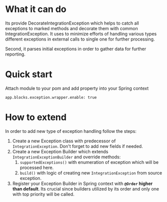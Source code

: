 # What it can do

Its provide DecorateIntegrationException which helps to catch all exceptions to marked methods and decorate them with
common IntegrationException. It uses to minimize efforts of handling various types different exceptions in external
calls to single one for further processing.

Second, it parses initial exceptions in order to gather data for further reporting.

# Quick start

Attach module to your pom and add property into your Spring context

```app.blocks.exception.wrapper.enable: true ```

# How to extend

In order to add new type of exception handling follow the steps:

1. Create a new Exception class with predecessor of `IntegrationException`. Don't forget to add new fields if needed.
2. Create a new Exception Builder which extends `IntegrationExceptionBuilder` and override methods:
   1. `supportedExceptions()` with enumeration of exception which will be processed here.
   2. `build()` with logic of creating new `IntegrationException` from source exception.
3. Register your Exception Builder in Spring context with **`@Order` higher than default**. Its crucial since builders
   utilized by its order and only one with top priority will be called.

